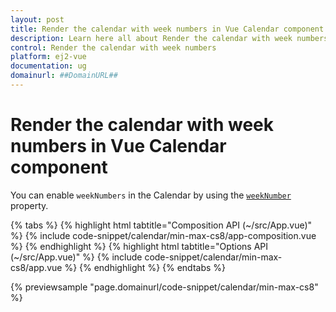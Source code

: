 ```yaml
---
layout: post
title: Render the calendar with week numbers in Vue Calendar component | Syncfusion
description: Learn here all about Render the calendar with week numbers in Syncfusion Vue Calendar component of Syncfusion Essential JS 2 and more.
control: Render the calendar with week numbers 
platform: ej2-vue
documentation: ug
domainurl: ##DomainURL##
---
```


# Render the calendar with week numbers in Vue Calendar component

You can enable `weekNumbers` in the Calendar by using the [`weekNumber`](https://ej2.syncfusion.com/vue/documentation/api/calendar#weeknumber) property.

{% tabs %}
{% highlight html tabtitle="Composition API (~/src/App.vue)" %}
{% include code-snippet/calendar/min-max-cs8/app-composition.vue %}
{% endhighlight %}
{% highlight html tabtitle="Options API (~/src/App.vue)" %}
{% include code-snippet/calendar/min-max-cs8/app.vue %}
{% endhighlight %}
{% endtabs %}
        
{% previewsample "page.domainurl/code-snippet/calendar/min-max-cs8" %}
